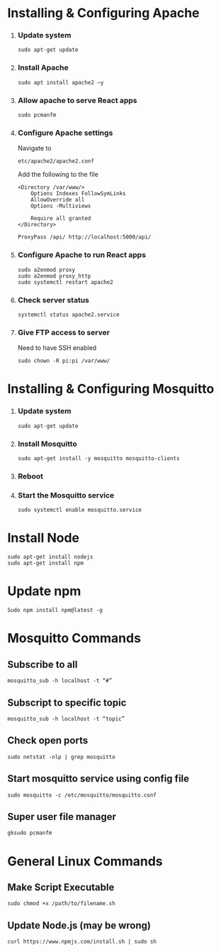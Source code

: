 # Installing & Configuring Apache
1. ### Update system
	```	
	sudo apt-get update 
	```

2. ### Install Apache
	```
	sudo apt install apache2 –y
	```


3. ### Allow apache to serve React apps
	``` 
	sudo pcmanfm
	```

4. ### Configure Apache settings
	Navigate to 
	``` 
	etc/apache2/apache2.conf 
	```
	 Add the following to the file
	```
	<Directory /var/www/>
		Options Indexes FollowSymLinks
		AllowOverride all
		Options -Multiviews

		Require all granted
	</Directory>

	ProxyPass /api/ http://localhost:5000/api/
	```

5. ### Configure Apache to run React apps
	```
	sudo a2enmod proxy
	sudo a2enmod proxy_http
	sudo systemctl restart apache2
	```

6. ### Check server status
	```
	systemctl status apache2.service
	```

7. ### Give FTP access to server
	Need to have SSH enabled
   ```
   sudo chown -R pi:pi /var/www/ 
   ```


# Installing & Configuring Mosquitto
1. ### Update system
   ```
   sudo apt-get update
   ```

2. ### Install Mosquitto
   ```
   sudo apt-get install -y mosquitto mosquitto-clients
   ```

3. ### Reboot

4. ### Start the Mosquitto service
   ```
   sudo systemctl enable mosquitto.service
   ```

# Install Node
```
sudo apt-get install nodejs
sudo apt-get install npm
```
	
# Update npm
```
Sudo npm install npm@latest -g
```


# Mosquitto Commands
## Subscribe to all	
```
mosquitto_sub -h localhost -t “#”
```

## Subscript to specific topic	
```
mosquitto_sub -h localhost -t “topic”
```

## Check open ports	
```
sudo netstat -nlp | grep mosquitto
```

## Start mosquitto service using config file	
```
sudo mosquitto -c /etc/mosquitto/mosquitto.conf
```

## Super user file manager
```
gksudo pcmanfm
```

# General Linux Commands
## Make Script Executable
```
sudo chmod +x /path/to/filename.sh
```

## Update Node.js (may be wrong)
```
curl https://www.npmjs.com/install.sh | sudo sh
```